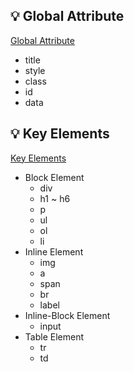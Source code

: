 ## 💡 Global Attribute
[Global Attribute](https://github.com/joyful-bombo/fastcampus_frontend/blob/main/Chapter%2006/Global%20Attribute.md)
- title
- style
- class
- id
- data

## 💡 Key Elements
[Key Elements](https://github.com/joyful-bombo/fastcampus_frontend/blob/main/Chapter%2006/Key%20Elements.md)
- Block Element
  - div
  - h1 ~ h6
  - p
  - ul
  - ol
  - li
- Inline Element
  - img
  - a
  - span
  - br
  - label
- Inline-Block Element
  - input
- Table Element
  - tr
  - td
